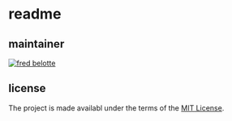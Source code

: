 # readme

## maintainer

[![fred belotte][avatar_fb]][profile_fb]

## license

The project is made availabl under the terms of the [MIT License][license_mit].

[avatar_fb]: https://avatars.githubusercontent.com/u/22018714?s=64&v=4 "fred belotte"
[license_mit]: https://github.com/fredbelotte/austin/blob/main/LICENSE "mit license"
[profile_fb]: https://github.com/fredbelotte "fred belotte"
